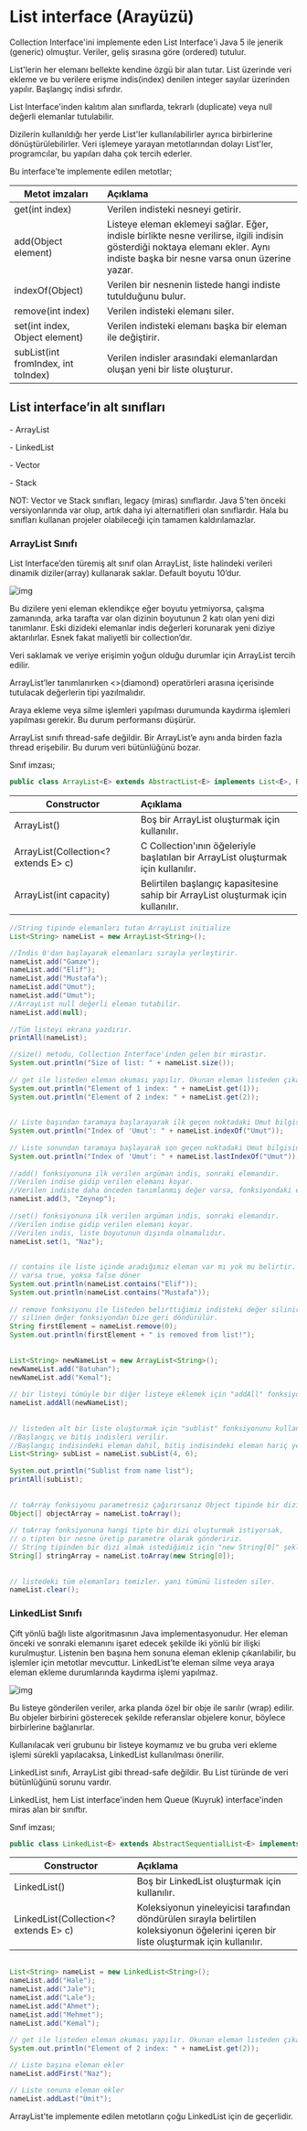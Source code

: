 # List interface (Arayüzü)

Collection Interface'ini implemente eden List Interface'i Java 5 ile jenerik (generic) olmuştur. Veriler, geliş sırasına göre (ordered) tutulur. 

List'lerin her elemanı bellekte kendine özgü bir alan tutar. List üzerinde veri ekleme ve bu verilere erişme indis(index) denilen integer sayılar üzerinden yapılır. Başlangıç indisi sıfırdır.

List Interface'inden kalıtım alan sınıflarda, tekrarlı (duplicate) veya null değerli elemanlar tutulabilir.

Dizilerin kullanıldığı her yerde List'ler kullanılabilirler ayrıca birbirlerine dönüştürülebilirler. Veri işlemeye yarayan metotlarından dolayı List'ler, programcılar, bu yapıları daha çok tercih ederler.



Bu interface'te implemente edilen metotlar;

 

| Metot imzaları                       | Açıklama                                                     |
| ------------------------------------ | :----------------------------------------------------------- |
| get(int index)                       | Verilen indisteki nesneyi getirir.                           |
| add(Object  element)                 | Listeye eleman  eklemeyi sağlar. Eğer, indisle birlikte nesne verilirse, ilgili indisin  gösterdiği noktaya elemanı ekler. Aynı indiste başka bir nesne varsa onun  üzerine yazar. |
| indexOf(Object)                      | Verilen bir  nesnenin listede hangi indiste tutulduğunu bulur. |
| remove(int  index)                   | Verilen  indisteki elemanı siler.                            |
| set(int index,  Object element)      | Verilen  indisteki elemanı başka bir eleman ile değiştirir.  |
| subList(int  fromIndex, int toIndex) | Verilen  indisler arasındaki elemanlardan oluşan yeni bir liste oluşturur. |

## List interface’in alt sınıfları

\-    ArrayList

\-    LinkedList

\-    Vector

\-    Stack

NOT: Vector ve Stack sınıfları, legacy (miras) sınıflardır. Java 5'ten önceki versiyonlarında var olup, artık daha iyi alternatifleri olan sınıflardır. Hala bu sınıfları kullanan projeler olabileceği için tamamen kaldırılamazlar. 

### ArrayList Sınıfı

List Interface’den türemiş alt sınıf olan ArrayList, liste halindeki verileri dinamik diziler(array) kullanarak saklar. Default boyutu 10’dur. 

![img](figures/arraylist.png)

Bu dizilere yeni eleman eklendikçe eğer boyutu yetmiyorsa, çalışma zamanında, arka tarafta var olan dizinin boyutunun 2 katı olan yeni dizi tanımlanır. Eski dizideki elemanlar indis değerleri korunarak yeni diziye aktarılırlar. Esnek fakat maliyetli bir collection’dır. 

Veri saklamak ve veriye erişimin yoğun olduğu durumlar için ArrayList tercih edilir.

ArrayList’ler tanımlanırken <>(diamond) operatörleri arasına içerisinde tutulacak değerlerin tipi yazılmalıdır. 

Araya ekleme veya silme işlemleri yapılması durumunda kaydırma işlemleri yapılması gerekir. Bu durum performansı düşürür.

ArrayList sınıfı thread-safe değildir. Bir ArrayList’e aynı anda birden fazla thread erişebilir. Bu durum veri bütünlüğünü bozar. 



Sınıf imzası;

```java
public class ArrayList<E> extends AbstractList<E> implements List<E>, RandomAccess, Cloneable, Serializable  
```



| Constructor                          | Açıklama                                                     |
| ------------------------------------ | :----------------------------------------------------------- |
| ArrayList()                          | Boş bir ArrayList oluşturmak için kullanılır.                |
| ArrayList(Collection<? extends E> c) | C Collection'ının öğeleriyle başlatılan bir ArrayList oluşturmak için kullanılır. |
| ArrayList(int capacity)              | Belirtilen başlangıç kapasitesine sahip bir ArrayList oluşturmak için kullanılır. |



```java
//String tipinde elemanları tutan ArrayList initialize
List<String> nameList = new ArrayList<String>();

//İndis 0'dan başlayarak elemanları sırayla yerleştirir.
nameList.add("Gamze");
nameList.add("Elif");
nameList.add("Mustafa");
nameList.add("Umut");
nameList.add("Umut");
//ArrayList null değerli eleman tutabilir.
nameList.add(null);
 
//Tüm listeyi ekrana yazdırır.
printAll(nameList);

//size() metodu, Collection Interface'inden gelen bir mirastır.
System.out.println("Size of list: " + nameList.size());
 
// get ile listeden eleman okuması yapılır. Okunan eleman listeden çıkartılmaz.
System.out.println("Element of 1 index: " + nameList.get(1));
System.out.println("Element of 2 index: " + nameList.get(2));
 
 
// Liste başından taramaya başlarayarak ilk geçen noktadaki Umut bilgisinin indis değerini verir.
System.out.println("Index of 'Umut': " + nameList.indexOf("Umut"));
 
// Liste sonundan taramaya başlayarak son geçen noktadaki Umut bilgisinin indis değerini verir.
System.out.println("Index of 'Umut': " + nameList.lastIndexOf("Umut"));
 
//add() fonksiyonuna ilk verilen argüman indis, sonraki elemandır.
//Verilen indise gidip verilen elemanı koyar.
//Verilen indiste daha önceden tanımlanmış değer varsa, fonksiyondaki elemanı o indise koyar ve geri kalan elemanları kaydırır.
nameList.add(3, "Zeynep");
 
//set() fonksiyonuna ilk verilen argüman indis, sonraki elemandır.
//Verilen indise gidip verilen elemanı koyar.
//Verilen indis, liste boyutunun dışında olmamalıdır.
nameList.set(1, "Naz");
 
 
// contains ile liste içinde aradığımız eleman var mı yok mu belirtir.
// varsa true, yoksa false döner
System.out.println(nameList.contains("Elif"));
System.out.println(nameList.contains("Mustafa"));
 
// remove fonksiyonu ile listeden belirttiğimiz indisteki değer silinir.
// silinen değer fonksiyondan bize geri döndürülür.
String firstElement = nameList.remove(0);
System.out.println(firstElement + " is removed from list!");
 
 
List<String> newNameList = new ArrayList<String>();
newNameList.add("Batuhan");
newNameList.add("Kemal");
 
// bir listeyi tümüyle bir diğer listeye eklemek için "addAll" fonksiyonu kullanılır.
nameList.addAll(newNameList);
 
 
// listeden alt bir liste oluşturmak için "sublist" fonksiyonunu kullanırız.
//Başlangıç ve bitiş indisleri verilir.
//Başlangıç indisindeki eleman dahil, bitiş indisindeki eleman hariç yeni bir liste oluşturulur.
List<String> subList = nameList.subList(4, 6);
 
System.out.println("Sublist from name list");
printAll(subList);
 
 
// toArray fonksiyonu parametresiz çağırırsanız Object tipinde bir dizi döner.
Object[] objectArray = nameList.toArray();
 
// toArray fonksiyonuna hangi tipte bir dizi oluşturmak istiyorsak,
// o tipten bir nesne üretip parametre olarak göndeririz.
// String tipinden bir dizi almak istediğimiz için "new String[0]" şeklinde bir nesne üretip, "toArray" fonksiyonuna gönderdik.
String[] stringArray = nameList.toArray(new String[0]);
 
 
// listedeki tüm elemanları temizler. yani tümünü listeden siler.
nameList.clear();
```



### LinkedList Sınıfı

Çift yönlü bağlı liste algoritmasının Java implementasyonudur. Her eleman önceki ve sonraki elemanını işaret edecek şekilde iki yönlü bir ilişki kurulmuştur. Listenin ben başına hem sonuna eleman eklenip çıkarılabilir, bu işlemler için metotlar mevcuttur. LinkedList’te eleman silme veya araya eleman ekleme durumlarında kaydırma işlemi yapılmaz. 



![img](figures/linkedlist.png)



Bu listeye gönderilen veriler, arka planda özel bir obje ile sarılır (wrap) edilir. Bu objeler birbirini gösterecek şekilde referanslar objelere konur, böylece birbirlerine bağlanırlar.  

Kullanılacak veri grubunu bir listeye koymamız ve bu gruba veri ekleme işlemi sürekli  yapılacaksa, LinkedList kullanılması önerilir. 

LinkedList sınıfı, ArrayList gibi thread-safe değildir. Bu List türünde de veri bütünlüğünü sorunu vardır. 

LinkedList, hem List interface'inden hem Queue (Kuyruk) interface'inden miras alan bir sınıftır.



Sınıf imzası;

```java
public class LinkedList<E> extends AbstractSequentialList<E> implements List<E>, Deque<E>, Cloneable, Serializable  
```



| Constructor                           | Açıklama                                                     |
| ------------------------------------- | :----------------------------------------------------------- |
| LinkedList()                          | Boş bir LinkedList oluşturmak için kullanılır.               |
| LinkedList(Collection<? extends E> c) | Koleksiyonun yineleyicisi tarafından döndürülen sırayla belirtilen koleksiyonun öğelerini içeren bir liste oluşturmak için kullanılır. |

```java
 
List<String> nameList = new LinkedList<String>();
nameList.add("Hale");
nameList.add("Jale");
nameList.add("Lale");
nameList.add("Ahmet");
nameList.add("Mehmet");
nameList.add("Kemal");
 
// get ile listeden eleman okuması yapılır. Okunan eleman listeden çıkartılmaz.
System.out.println("Element of 2 index: " + nameList.get(2));

// Liste başına eleman ekler
nameList.addFirst("Naz");

// Liste sonuna eleman ekler
nameList.addLast("Ümit");

```

ArrayList'te implemente edilen metotların çoğu LinkedList için de geçerlidir.

